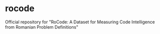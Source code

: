 # rocode
Official repository for "RoCode: A Dataset for Measuring Code Intelligence from Romanian Problem Definitions"
